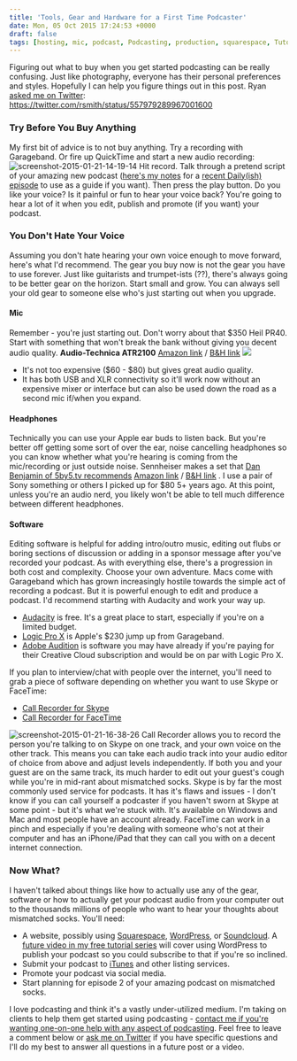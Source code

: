 ```yaml
---
title: 'Tools, Gear and Hardware for a First Time Podcaster'
date: Mon, 05 Oct 2015 17:24:53 +0000
draft: false
tags: [hosting, mic, podcast, Podcasting, production, squarespace, Tutorial]
---
```


Figuring out what to buy when you get started podcasting can be really confusing. Just like photography, everyone has their personal preferences and styles. Hopefully I can help you figure things out in this post. Ryan [asked me on Twitter](https://twitter.com/rsmith/status/557979289967001600): https://twitter.com/rsmith/status/557979289967001600

### Try Before You Buy Anything

My first bit of advice is to not buy anything. Try a recording with Garageband. Or fire up QuickTime and start a new audio recording: ![screenshot-2015-01-21-14-19-14](http://www.lemonproductions.ca/wp-content/uploads/2015/10/Screenshot-2015-01-21-14.19.14-150x150.png) Hit record. Talk through a pretend script of your amazing new podcast ([here's my notes](http://cl.ly/ZPDz) for a [recent Daily(ish) episode](http://goodstuff.fm/dailyish/) to use as a guide if you want). Then press the play button. Do you like your voice? Is it painful or fun to hear your voice back? You're going to hear a lot of it when you edit, publish and promote (if you want) your podcast.

### You Don't Hate Your Voice

Assuming you don't hate hearing your own voice enough to move forward, here's what I'd recommend. The gear you buy now is not the gear you have to use forever. Just like guitarists and trumpet-ists (??), there's always going to be better gear on the horizon. Start small and grow. You can always sell your old gear to someone else who's just starting out when you upgrade.

#### Mic

Remember - you're just starting out. Don't worry about that $350 Heil PR40. Start with something that won't break the bank without giving you decent audio quality. **Audio-Technica ATR2100** [Amazon link](http://www.amazon.ca/gp/product/B004QJOZS4/ref=as_li_ss_tl?ie=UTF8&camp=15121&creative=390961&creativeASIN=B004QJOZS4&linkCode=as2&tag=farawsoclos0a-20) / [B&H link](http://www.bhphotovideo.com/c/product/751977-REG/Audio_Technica_ATR2100_USB_ATR2100_USB_Cardioid_Dynamic_USB.html/BI/19457/KBID/11631/kw/AUATR2100USB/DFF/d10-v2-t1-xAUATR2100USB) ![](http://www.lemonproductions.ca/wp-content/uploads/2015/10/751977-150x150.jpg)

*   It's not too expensive ($60 - $80) but gives great audio quality.
*   It has both USB and XLR connectivity so it'll work now without an expensive mixer or interface but can also be used down the road as a second mic if/when you expand.

#### Headphones

Technically you can use your Apple ear buds to listen back. But you're better off getting some sort of over the ear, noise cancelling headphones so you can know whether what you're hearing is coming from the mic/recording or just outside noise. Sennheiser makes a set that [Dan Benjamin of 5by5.tv recommends](http://podcastmethod.co) [Amazon link](http://www.amazon.ca/gp/product/B003LPTAYI/ref=as_li_ss_tl?ie=UTF8&camp=15121&creative=390961&creativeASIN=B003LPTAYI&linkCode=as2&tag=farawsoclos0a-20) / [B&H link](http://www.bhphotovideo.com/c/product/751924-REG/Sennheiser_HD202_II_HD_202_II_Closed_Back_Around_Ear.html/BI/19457/KBID/11631/kw/SEHD2022/DFF/d10-v2-t1-xSEHD2022) . I use a pair of Sony something or others I picked up for $80 5+ years ago. At this point, unless you're an audio nerd, you likely won't be able to tell much difference between different headphones.

#### Software

Editing software is helpful for adding intro/outro music, editing out flubs or boring sections of discussion or adding in a sponsor message after you've recorded your podcast. As with everything else, there's a progression in both cost and complexity. Choose your own adventure. Macs come with Garageband which has grown increasingly hostile towards the simple act of recording a podcast. But it is powerful enough to edit and produce a podcast. I'd recommend starting with Audacity and work your way up.

*   [Audacity](http://audacity.sourceforge.net) is free. It's a great place to start, especially if you're on a limited budget.
*   [Logic Pro X](https://itunes.apple.com/ca/app/logic-pro-x/id634148309?mt=12&uo=4&at=10l4Ki) is Apple's $230 jump up from Garageband.
*   [Adobe Audition](https://creative.adobe.com/products/audition) is software you may have already if you're paying for their Creative Cloud subscription and would be on par with Logic Pro X.

If you plan to interview/chat with people over the internet, you'll need to grab a piece of software depending on whether you want to use Skype or FaceTime:

*   [Call Recorder for Skype](http://www.ecamm.com/mac/callrecorder/)
*   [Call Recorder for FaceTime](http://www.ecamm.com/mac/callrecorderft/)

![screenshot-2015-01-21-16-38-26](http://www.lemonproductions.ca/wp-content/uploads/2015/10/Screenshot-2015-01-21-16.38.26.png) Call Recorder allows you to record the person you're talking to on Skype on one track, and your own voice on the other track. This means you can take each audio track into your audio editor of choice from above and adjust levels independently. If both you and your guest are on the same track, its much harder to edit out your guest's cough while you're in mid-rant about mismatched socks. Skype is by far the most commonly used service for podcasts. It has it's flaws and issues - I don't know if you can call yourself a podcaster if you haven't sworn at Skype at some point - but it's what we're stuck with. It's available on Windows and Mac and most people have an account already. FaceTime can work in a pinch and especially if you're dealing with someone who's not at their computer and has an iPhone/iPad that they can call you with on a decent internet connection.

### Now What?

I haven't talked about things like how to actually use any of the gear, software or how to actually get your podcast audio from your computer out to the thousands millions of people who want to hear your thoughts about mismatched socks. You'll need:

*   A website, possibly using [Squarespace](http://www.squarespace.com/home), [WordPress](https://wordpress.com), or [Soundcloud](http://help.soundcloud.com/customer/portal/articles/1209292-can-i-podcast-with-soundcloud-). A [future video in my free tutorial series](http://youtu.be/_dQr69-dkbU?list=PL5WkkylZGJ0ux8Uu-zS9wLmoP4U00QVCR) will cover using WordPress to publish your podcast so you could subscribe to that if you're so inclined.
*   Submit your podcast to [iTunes](https://phobos.apple.com/WebObjects/MZFinance.woa/wa/publishPodcast) and other listing services.
*   Promote your podcast via social media.
*   Start planning for episode 2 of your amazing podcast on mismatched socks.

I love podcasting and think it's a vastly under-utilized medium. I'm taking on clients to help them get started using podcasting - [contact me if you're wanting one-on-one help with any aspect of podcasting](/contact/). Feel free to leave a comment below or [ask me on Twitter](http://www.twitter.com/ichris) if you have specific questions and I'll do my best to answer all questions in a future post or a video.